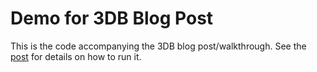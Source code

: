 # Demo for 3DB Blog Post

This is the code accompanying the 3DB blog post/walkthrough. See the
[post](https://gradientscience.org/3db/) for details on how to run it.
